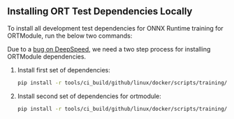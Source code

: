 ## Installing ORT Test Dependencies Locally

To install all development test dependencies for ONNX Runtime training for ORTModule, run the below two commands:


Due to a [bug on DeepSpeed](https://github.com/microsoft/DeepSpeed/issues/663), we need a two step process for installing ORTModule dependencies.

1. Install first set of dependencies:

   ```sh
   pip install -r tools/ci_build/github/linux/docker/scripts/training/ortmodule/stage1/requirements.txt

2. Install second set of dependencies for ortmodule:
   ```sh
   pip install -r tools/ci_build/github/linux/docker/scripts/training/ortmodule/stage2/requirements.txt

